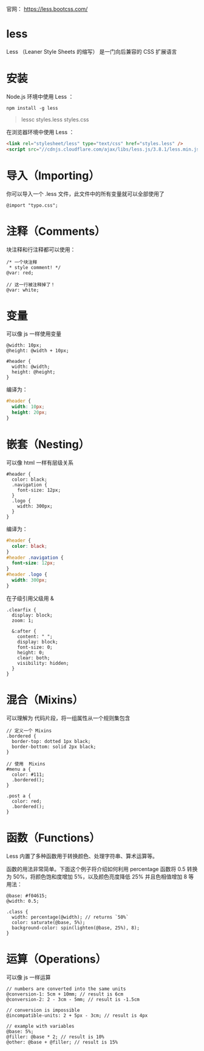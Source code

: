 
官网： https://less.bootcss.com/


# less

Less （Leaner Style Sheets 的缩写） 是一门向后兼容的 CSS 扩展语言



# 安装

Node.js 环境中使用 Less ：

```
npm install -g less
```
> lessc styles.less styles.css 

在浏览器环境中使用 Less ：
```html
<link rel="stylesheet/less" type="text/css" href="styles.less" />
<script src="//cdnjs.cloudflare.com/ajax/libs/less.js/3.8.1/less.min.js" ></script>
```


# 导入（Importing）

你可以导入一个 .less 文件，此文件中的所有变量就可以全部使用了

```
@import "typo.css";
```

# 注释（Comments）

块注释和行注释都可以使用：
```
/* 一个块注释
 * style comment! */
@var: red;

// 这一行被注释掉了！
@var: white;
```



# 变量

可以像 js 一样使用变量

```less
@width: 10px;
@height: @width + 10px;

#header {
  width: @width;
  height: @height;
}
```
编译为：
```css
#header {
  width: 10px;
  height: 20px;
}
```


# 嵌套（Nesting）

可以像 html 一样有层级关系

```less
#header {
  color: black;
  .navigation {
    font-size: 12px;
  }
  .logo {
    width: 300px;
  }
}
```

编译为：
```css
#header {
  color: black;
}
#header .navigation {
  font-size: 12px;
}
#header .logo {
  width: 300px;
}
```

在子级引用父级用 &
```
.clearfix {
  display: block;
  zoom: 1;

  &:after {
    content: " ";
    display: block;
    font-size: 0;
    height: 0;
    clear: both;
    visibility: hidden;
  }
}
```



# 混合（Mixins）

可以理解为 代码片段，将一组属性从一个规则集包含

```less
// 定义一个 Mixins
.bordered {
  border-top: dotted 1px black;
  border-bottom: solid 2px black;
}

// 使用  Mixins
#menu a {
  color: #111;
  .bordered();
}

.post a {
  color: red;
  .bordered();
}
```


# 函数（Functions）

Less 内置了多种函数用于转换颜色、处理字符串、算术运算等。

函数的用法非常简单。下面这个例子将介绍如何利用 percentage 函数将 0.5 转换为 50%，将颜色饱和度增加 5%，以及颜色亮度降低 25% 并且色相值增加 8 等用法：

```
@base: #f04615;
@width: 0.5;

.class {
  width: percentage(@width); // returns `50%`
  color: saturate(@base, 5%);
  background-color: spin(lighten(@base, 25%), 8);
}
```



# 运算（Operations）

可以像 js 一样运算

```less
// numbers are converted into the same units
@conversion-1: 5cm + 10mm; // result is 6cm
@conversion-2: 2 - 3cm - 5mm; // result is -1.5cm

// conversion is impossible
@incompatible-units: 2 + 5px - 3cm; // result is 4px

// example with variables
@base: 5%;
@filler: @base * 2; // result is 10%
@other: @base + @filler; // result is 15%
```
